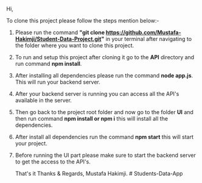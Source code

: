 Hi, 

To clone this project please follow the steps mention below:-

1. Please run the command **"git clone https://github.com/Mustafa-Hakimji/Student-Data-Project.git"** in your terminal after navigating to the folder where you want to clone this project.
2. To run and setup this project after cloning it go to the **API** directory and run command **npm install**.
3. After installing all dependencies please run the command **node app.js**. This will run your backend server.
4. After your backend server is running you can access all the API's available in the server.
5. Then go back to the project root folder and now go to the folder **UI** and then run command **npm install or npm i** this will install all the dependencies.
6. After install all dependencies run the command **npm start** this will start your project.
7. Before running the UI part please make sure to start the backend server to get the access to the API's.

   That's it
   Thanks & Regards,
   Mustafa Hakimji.
#   S t u d e n t s - D a t a - A p p  
 